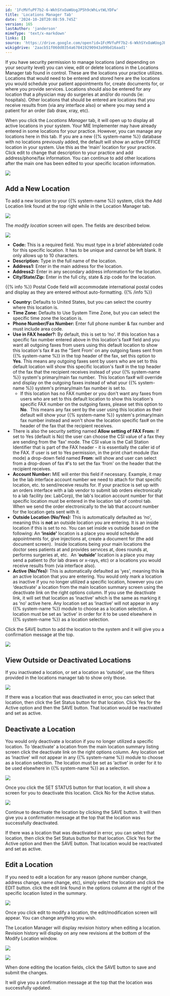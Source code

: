 ```yaml
---
id: '1FcMVfuPF7b2-6-WkhSYxOaWUogJP5h9cWhLvtWLYDFw'
title: 'Locations Manager Tab'
date: '2024-10-28T20:08:59.745Z'
version: 165
lastAuthor: 'janderson'
mimeType: 'text/x-markdown'
links: []
source: 'https://drive.google.com/open?id=1FcMVfuPF7b2-6-WkhSYxOaWUogJP5h9cWhLvtWLYDFw'
wikigdrive: '2aacb51f060d0354a678419290943a99bd16aad1'
---
```

If you have security permission to manage locations (and depending on your security level) you can view, edit or delete locations in the Locations Manager tab found in control. These are the locations your practice utilizes. Locations that would need to be entered and stored here are the locations you would schedule your patient appointments for, create documents for, or where you provide services. Locations should also be entered for any location that a physician may do surgeries at and/or do rounds (ie: hospitals). Other locations that should be entered are locations that you receive results from (via any interface also) or where you may send a patient for an order (lab draw, xray, etc).

When you click the *Locations Manager* tab, it will open up to display all active locations in your system. Your MIE Implementer may have already entered in some locations for your practice. However, you can manage any locations here in this tab. If you are a new {{% system-name %}} database with no locations previously added, the default will show an active OFFICE location in your system. Use this as the ‘main' location for your practice. Click edit to change that description to your practice and add address/phone/fax information. You can continue to add other locations after the main one has been edited to your specific location information.

![](../locations-manager-tab.assets/df08a99e8bd5ac316543f53f75e85c6e.png)

## Add a New Location

To add a new location to your {{% system-name %}} system, click the Add Location link found at the top right while in the Location Manager tab.

![](../locations-manager-tab.assets/9624f36d5017ba016433a9f14e9ee762.png)

The *modify location* screen will open. The fields are described below.

![](../locations-manager-tab.assets/762ffa1e6fcc41c00dd1b48bf5e676b0.png)

* <strong>Code:</strong> This is a required field. You must type in a brief abbreviated code for this specific location. It has to be unique and cannot be left blank. It only allows up to 10 characters.
* <strong>Description:</strong> Type in the full name of the location.
* <strong>Address1:</strong> Enter in the main address for the location.
* <strong>Address2:</strong> Enter in any secondary address information for the location.
* <strong>City/State/Zip:</strong> Enter in the full city, state & zip code for the location.

{{% info %}}
Postal Code field will accommodate international postal codes and display as they are entered without auto-formatting.
{{% /info %}}

* <strong>Country:</strong> Defaults to United States, but you can select the country where this location is.
* <strong>Time Zone:</strong> Defaults to Use System Time Zone, but you can select the specific time zone the location is.
* <strong>Phone Number/Fax Number:</strong> Enter full phone number & fax number and must include area code.
* <strong>Use in FAX header?:</strong> By default, this is set to ‘no'. If this location has a specific fax number entered above in this location's fax# field and you want all outgoing faxes from users using this default location to show this location's fax # as the "Sent From' on any outgoing faxes sent from {{% system-name %}} in the top header of the fax, set this option to <strong>Yes</strong>. This means any outgoing faxes sent by users who are set to this default location will show this specific location's fax# in the top header of the fax that the recipient receives instead of your {{% system-name %}} system's primary/main fax number.  This location fax# will override and display on the outgoing faxes instead of what your {{% system-name %}} system's primary/main fax number is set to.
    * If this location has no FAX number or you don't want any faxes from users who are set to this default location to show this location's specific FAX number on the outgoing faxes, please set this option to <strong>No</strong>.  This means any fax sent by the user using this location as their default will show your {{% system-name %}} system's primary/main fax number instead and won't show the location specific fax# on the header of the fax that the recipient receives.
* There is also the security setting named <strong>Allow setting of FAX From:</strong> If set to Yes (default is No) the user can choose the CSI value of a fax they are sending from the ‘fax' mode. The CSI value is the Call Station Identifier that is part of the FAX header - it is essentially the caller id of the FAX. If user is set to Yes permission, in the print chart module (fax mode) a drop-down field named <strong>From</strong>: will show and user can select from a drop-down of fax #'s to set the fax ‘from' on the header that the recipient receives.
* <strong>Account Number:</strong> MIE will enter this field if necessary. Example, it may be the lab interface account number we need to attach for that specific location, etc. to send/receive results for. If your practice is set up with an orders interface with a lab vendor to submit lab orders electronically to a lab facility (ex: LabCorp), the lab's location account number for that specific location must be entered in the location tab of control tab. When we send the order electronically to the lab that account number for the location gets sent with it.
* <strong>Outside Location (No/Yes):</strong> This is automatically defaulted as ‘no', meaning this is <strong>not</strong> an outside location you are entering. It is an inside location if this is set to no. You can set inside vs outside based on the following: An <strong>‘inside'</strong> location is a place you would schedule appointments for, give injections at, create a document for (the add document screen).  Inside locations being your main locations the doctor sees patients at and provides services at, does rounds at, performs surgeries at, etc.  An ‘<strong>outside'</strong> location is a place you may send a patient to (for lab draws or x-rays, etc) or a locations you would receive results from (via interface also).
* <strong>Active (No/Yes):</strong> This is automatically defaulted as ‘yes', meaning this <strong>is</strong> an active location that you are entering. You would only mark a location as inactive if you no longer utilized a specific location, however you can ‘deactivate' a location from the main location summary screen using the deactivate link on the right options column. If you use the deactivate link, it will set that location as ‘inactive' which is the same as marking it as ‘no' active here. Any location set as ‘inactive' will not appear in any {{% system-name %}} module to choose as a location selection. A location must be set as ‘active' in order for it to be used elsewhere in {{% system-name %}} as a location selection.

Click the SAVE button to add the location to the system and it will give you a confirmation message at the top.

![](../locations-manager-tab.assets/eef550176e88e9030344a0a18c0b31c1.png)

## View Outside or Deactivated Locations

If you inactivated a location, or set a location as ‘outside', use the filters provided in the locations manager tab to show only those.

![](../locations-manager-tab.assets/cd6922871bf52bf3dbdad64e65264369.png)

If there was a location that was deactivated in error, you can select that location, then click the Set Status button for that location. Click Yes for the Active option and then the SAVE button. That location would be reactivated and set as active.

## Deactivate a Location

You would only deactivate a location if you no longer utilized a specific location. To ‘deactivate' a location from the main location summary listing screen click the deactivate link on the right options column. Any location set as ‘inactive' will not appear in any {{% system-name %}} module to choose as a location selection. The location must be set as ‘active' in order for it to be used elsewhere in {{% system-name %}} as a selection.

![](../locations-manager-tab.assets/519258de0c2c3daf54c81a0ca3f6c02a.png)

Once you click the SET STATUS button for that location, it will show a screen for you to deactivate this location. Click No for the Active status.

![](../locations-manager-tab.assets/91421dcc62f33fa688408add73ee2286.png)

Continue to deactivate the location by clicking the SAVE button. It will then give you a confirmation message at the top that the location was successfully deactivated.

If there was a location that was deactivated in error, you can select that location, then click the Set Status button for that location. Click Yes for the Active option and then the SAVE button. That location would be reactivated and set as active.

## Edit a Location

If you need to edit a location for any reason (phone number change, address change, name change, etc), simply select the location and click the EDIT button. click the edit link found in the options column at the right of the specific location listed in the summary.

![](../locations-manager-tab.assets/c690dbdea9ab2872d05d07455fef3068.png)

Once you click edit to modify a location, the edit/modification screen will appear. You can change anything you wish.

The Location Manager will display revision history when editing a location. Revision history will display on any new revisions at the bottom of the Modify Location window.

![](../locations-manager-tab.assets/45fb343f011a0e4eb87787fbb431f535.png)

![](../locations-manager-tab.assets/0bcaee5370eb2921fd28f3e9f4c48b92.png)

When done editing the location fields, click the SAVE button to save and submit the changes.

It will give you a confirmation message at the top that the location was successfully updated.
